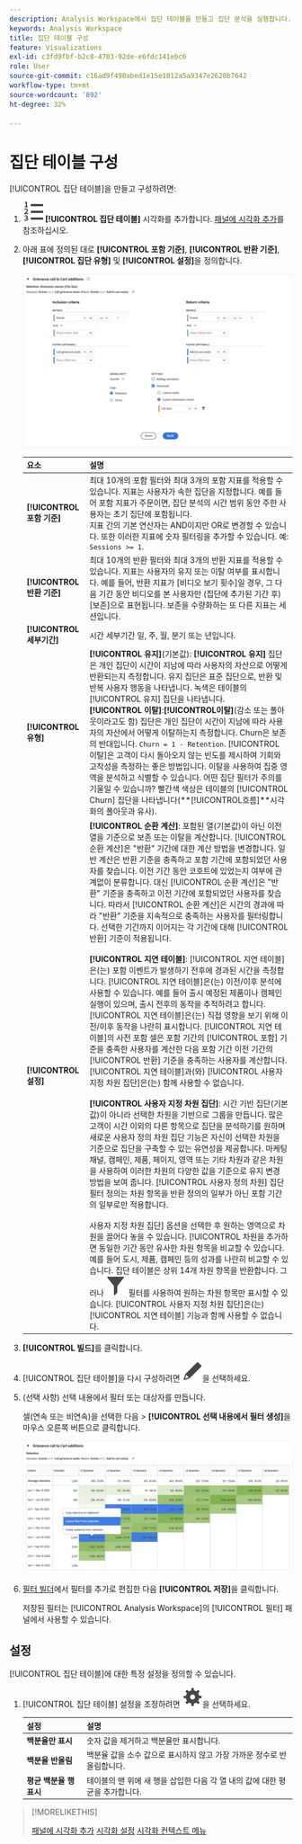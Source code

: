 ```yaml
---
description: Analysis Workspace에서 집단 테이블을 만들고 집단 분석을 실행합니다.
keywords: Analysis Workspace
title: 집단 테이블 구성
feature: Visualizations
exl-id: c3fd9fbf-b2c8-4703-92de-e6fdc141ebc6
role: User
source-git-commit: c16ad9f490abed1e15e1012a5a9347e2628b7642
workflow-type: tm+mt
source-wordcount: '892'
ht-degree: 32%

---
```


# 집단 테이블 구성

[!UICONTROL 집단 테이블]을 만들고 구성하려면:

1. ![TextNumbered](/help/assets/icons/TextNumbered.svg) **[!UICONTROL 집단 테이블]** 시각화를 추가합니다. [패널에 시각화 추가](../freeform-analysis-visualizations.md#add-visualizations-to-a-panel)를 참조하십시오.

1. 아래 표에 정의된 대로 **[!UICONTROL 포함 기준]**, **[!UICONTROL 반환 기준]**, **[!UICONTROL 집단 유형]** 및 **[!UICONTROL 설정]**&#x200B;을 정의합니다.

   ![집단 테이블 구성](assets/cohort-configure.png)

   | 요소 | 설명 |
   |--- |--- |
   | **[!UICONTROL 포함 기준]** | 최대 10개의 포함 필터와 최대 3개의 포함 지표를 적용할 수 있습니다. 지표는 사용자가 속한 집단을 지정합니다. 예를 들어 포함 지표가 주문이면, 집단 분석의 시간 범위 동안 주한 사용자는 초기 집단에 포함됩니다.<br>지표 간의 기본 연산자는 AND이지만 OR로 변경할 수 있습니다. 또한 이러한 지표에 숫자 필터링을 추가할 수 있습니다. 예: `Sessions >= 1`.</br> |
   | **[!UICONTROL 반환 기준]** | 최대 10개의 반환 필터와 최대 3개의 반환 지표를 적용할 수 있습니다. 지표는 사용자의 유지 또는 이탈 여부를 표시합니다. 예를 들어, 반환 지표가 [비디오 보기 횟수]일 경우, 그 다음 기간 동안 비디오를 본 사용자만 (집단에 추가된 기간 후) [보존]으로 표현됩니다. 보존을 수량화하는 또 다른 지표는 세션입니다. |
   | **[!UICONTROL 세부기간]** | 시간 세부기간 일, 주, 월, 분기 또는 년입니다. |
   | **[!UICONTROL 유형]** | **[!UICONTROL 유지]**(기본값): **[!UICONTROL 유지]** 집단은 개인 집단이 시간이 지남에 따라 사용자의 자산으로 어떻게 반환되는지 측정합니다. 유지 집단은 표준 집단으로, 반환 및 반복 사용자 행동을 나타냅니다. 녹색은 테이블의 [!UICONTROL 유지] 집단을 나타냅니다.<br>**[!UICONTROL 이탈&#x200B;]**:**[!UICONTROL &#x200B;이탈&#x200B;]**(감소 또는 폴아웃이라고도 함) 집단은 개인 집단이 시간이 지남에 따라 사용자의 자산에서 어떻게 이탈하는지 측정합니다. Churn은 보존의 반대입니다. `Churn = 1 - Retention`. [!UICONTROL 이탈]은 고객이 다시 돌아오지 않는 빈도를 제시하여 기회와 고착성을 측정하는 좋은 방법입니다. 이탈을 사용하여 집중 영역을 분석하고 식별할 수 있습니다. 어떤 집단 필터가 주의를 기울일 수 있습니까? 빨간색 색상은 테이블의 [!UICONTROL Churn] 집단을 나타냅니다(**[!UICONTROL &#x200B;흐름&#x200B;]**시각화의 폴아웃과 유사).</br> |
   | **[!UICONTROL 설정]** | **[!UICONTROL 순환 계산]**: 포함된 열(기본값)이 아닌 이전 열을 기준으로 보존 또는 이탈을 계산합니다. [!UICONTROL 순환 계산]은 &quot;반환&quot; 기간에 대한 계산 방법을 변경합니다. 일반 계산은 반환 기준을 충족하고 포함 기간에 포함되었던 사용자를 찾습니다. 이전 기간 동안 코호트에 있었는지 여부에 관계없이 분류합니다. 대신 [!UICONTROL 순환 계산]은 &quot;반환&quot; 기준을 충족하고 이전 기간에 포함되었던 사용자를 찾습니다. 따라서 [!UICONTROL 순환 계산]은 시간의 경과에 따라 &quot;반환&quot; 기준을 지속적으로 충족하는 사용자를 필터링합니다. 선택한 기간까지 이어지는 각 기간에 대해 [!UICONTROL 반환] 기준이 적용됩니다. </br><br>**[!UICONTROL 지연 테이블&#x200B;]**: [!UICONTROL 지연 테이블]은(는) 포함 이벤트가 발생하기 전후에 경과된 시간을 측정합니다. [!UICONTROL 지연 테이블]은(는) 이전/이후 분석에 사용할 수 있습니다. 예를 들어 출시 예정된 제품이나 캠페인 실행이 있으며, 출시 전후의 동작을 추적하려고 합니다. [!UICONTROL 지연 테이블]은(는) 직접 영향을 보기 위해 이전/이후 동작을 나란히 표시합니다. [!UICONTROL 지연 테이블]의 사전 포함 셀은 포함 기간의 [!UICONTROL 포함] 기준을 충족한 사용자를 계산한 다음 포함 기간 이전 기간의 [!UICONTROL 반환] 기준을 충족하는 사용자를 계산합니다. [!UICONTROL 지연 테이블]과(와) [!UICONTROL 사용자 지정 차원 집단]은(는) 함께 사용할 수 없습니다.</br><br>**[!UICONTROL 사용자 지정 차원 집단]**: 시간 기반 집단(기본값)이 아니라 선택한 차원을 기반으로 그룹을 만듭니다. 많은 고객이 시간 이외의 다른 항목으로 집단을 분석하기를 원하며 새로운 사용자 정의 차원 집단 기능은 자신이 선택한 차원을 기준으로 집단을 구축할 수 있는 유연성을 제공합니다. 마케팅 채널, 캠페인, 제품, 페이지, 영역 또는 기타 차원과 같은 차원을 사용하여 이러한 차원의 다양한 값을 기준으로 유지 변경 방법을 보여 줍니다. [!UICONTROL 사용자 정의 차원] 집단 필터 정의는 차원 항목을 반환 정의의 일부가 아닌 포함 기간의 일부로만 적용합니다.</br><br>사용자 지정 차원 집단] 옵션을 선택한 후 원하는 영역으로 차원을 끌어다 놓을 수 있습니다. [!UICONTROL  차원을 추가하면 동일한 기간 동안 유사한 차원 항목을 비교할 수 있습니다. 예를 들어 도시, 제품, 캠페인 등의 성과를 나란히 비교할 수 있습니다. 집단 테이블은 상위 14개 차원 항목을 반환합니다. 그러나 ![필터](/help/assets/icons/Filter.svg) 필터를 사용하여 원하는 차원 항목만 표시할 수 있습니다. [!UICONTROL 사용자 지정 차원 집단]은(는) [!UICONTROL 지연 테이블] 기능과 함께 사용할 수 없습니다.</br> |

1. **[!UICONTROL 빌드]**&#x200B;를 클릭합니다.
1. [!UICONTROL 집단 테이블]을 다시 구성하려면 ![편집](/help/assets/icons/Edit.svg)을 선택하세요.

1. (선택 사항) 선택 내용에서 필터 또는 대상자를 만듭니다.

   셀(연속 또는 비연속)을 선택한 다음 > **[!UICONTROL 선택 내용에서 필터 생성]**&#x200B;을 마우스 오른쪽 버튼으로 클릭합니다.

   ![필터 또는 대상 만들기](assets/retention-createfilter.png)

1. [필터 빌더](/help/components/filters/filter-builder.md)에서 필터를 추가로 편집한 다음 **[!UICONTROL 저장]**&#x200B;을 클릭합니다.

   저장된 필터는 [!UICONTROL Analysis Workspace]의 [!UICONTROL 필터] 패널에서 사용할 수 있습니다.

## 설정

[!UICONTROL 집단 테이블]에 대한 특정 설정을 정의할 수 있습니다.

1. [!UICONTROL 집단 테이블] 설정을 조정하려면 ![설정](/help/assets/icons/Setting.svg)을 선택하세요.

   | 설정 | 설명 |
   |---|---|
   | **백분율만 표시** | 숫자 값을 제거하고 백분율만 표시합니다. |
   | **백분율 반올림** | 백분율 값을 소수 값으로 표시하지 않고 가장 가까운 정수로 반올림합니다. |
   | **평균 백분율 행 표시** | 테이블의 맨 위에 새 행을 삽입한 다음 각 열 내의 값에 대한 평균을 추가합니다. |


>[!MORELIKETHIS]
>
>[패널에 시각화 추가](/help/analysis-workspace/visualizations/freeform-analysis-visualizations.md#add-visualizations-to-a-panel)
>[시각화 설정](/help/analysis-workspace/visualizations/freeform-analysis-visualizations.md#settings)
>[시각화 컨텍스트 메뉴](/help/analysis-workspace/visualizations/freeform-analysis-visualizations.md#context-menu)
>

